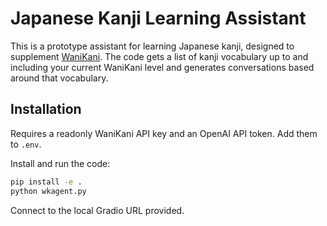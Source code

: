 # Japanese Kanji Learning Assistant

This is a prototype assistant for learning Japanese kanji, designed to supplement [WaniKani](https://wanikani.com).
The code gets a list of kanji vocabulary up to and including your current WaniKani level and generates conversations based around that vocabulary.

## Installation

Requires a readonly WaniKani API key and an OpenAI API token. Add them to `.env`.

Install and run the code:

```bash
pip install -e .
python wkagent.py
```

Connect to the local Gradio URL provided.